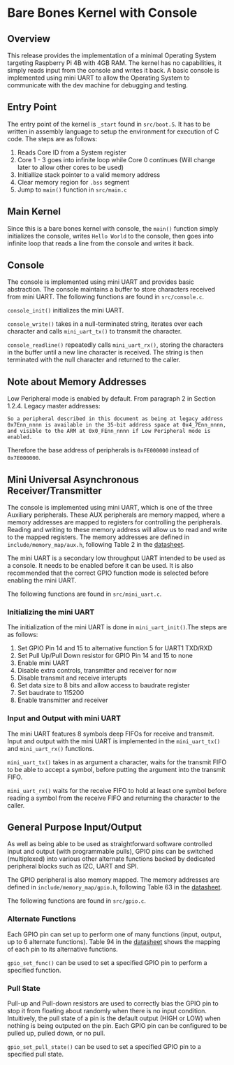 # Bare Bones Kernel with Console

## Overview
This release provides the implementation of a minimal Operating System targeting Raspberry Pi 4B with 4GB RAM.
The kernel has no capabilities, it simply reads input from the console and writes it back.
A basic console is implemented using mini UART to allow the Operating System to communicate with the dev machine for debugging and testing.

## Entry Point
The entry point of the kernel is `_start` found in `src/boot.S`. It has to be written in assembly language to setup the environment for execution of C code.
The steps are as follows:

1. Reads Core ID from a System register
1. Core 1 - 3 goes into infinite loop while Core 0 continues (Will change later to allow other cores to be used)
1. Initiallize stack pointer to a valid memory address
1. Clear memory region for `.bss` segment
1. Jump to `main()` function in `src/main.c` 

## Main Kernel
Since this is a bare bones kernel with console, the `main()` function simply initializes the console, writes `Hello World` to the console, then goes into infinite loop that reads a line from the console and writes it back.

## Console
The console is implemented using mini UART and provides basic abstraction. The console maintains a buffer to store characters received from mini UART.
The following functions are found in `src/console.c`.

`console_init()` initializes the mini UART.

`console_write()` takes in a null-terminated string, iterates over each character and calls `mini_uart_tx()` to transmit the character. 

`console_readline()` repeatedly calls `mini_uart_rx()`, storing the characters in the buffer until a new line character is received. The string is then terminated with the null character and returned to the caller.

## Note about Memory Addresses
Low Peripheral mode is enabled by default. From paragraph 2 in Section 1.2.4. Legacy master addresses: 

```
So a peripheral described in this document as being at legacy address 0x7Enn_nnnn is available in the 35-bit address space at 0x4_7Enn_nnnn, and visible to the ARM at 0x0_FEnn_nnnn if Low Peripheral mode is enabled.
```

Therefore the base address of peripherals is `0xFE000000` instead of `0x7E000000`.

## Mini Universal Asynchronous Receiver/Transmitter
The console is implemented using mini UART, which is one of the three Auxiliary peripherals. These AUX peripherals are memory mapped,  where a memory addresses are mapped to registers for controlling the peripherals. Reading and writing to these memory address will allow us to read and write to the mapped registers. The memory addresses are defined in `include/memory_map/aux.h`, following Table 2 in the [datasheet](https://datasheets.raspberrypi.com/bcm2711/bcm2711-peripherals.pdf). 

The mini UART is a secondary low throughput UART intended to be used as a console. It needs to be enabled before it can be used. It is also recommended that the correct GPIO function mode is selected before enabling the mini UART.

The following functions are found in `src/mini_uart.c`.

### Initializing the mini UART 
The initialization of the mini UART is done in `mini_uart_init()`.The steps are as follows:

1. Set GPIO Pin 14 and 15 to alternative function 5 for UART1 TXD/RXD
1. Set Pull Up/Pull Down resistor for GPIO Pin 14 and 15 to none
1. Enable mini UART
1. Disable extra controls, transmitter and receiver for now
1. Disable transmit and receive interupts 
1. Set data size to 8 bits and allow access to baudrate register
1. Set baudrate to 115200
1. Enable transmitter and receiver

### Input and Output with mini UART 
The mini UART features 8 symbols deep FIFOs for receive and transmit. Input and output with the mini UART is implemented in the `mini_uart_tx()` and `mini_uart_rx()` functions.

`mini_uart_tx()` takes in as argument a character, waits for the transmit FIFO to be able to accept a symbol, before putting the argument into the transmit FIFO.

`mini_uart_rx()` waits for the receive FIFO to hold at least one symbol before reading a symbol from the receive FIFO and returning the character to the caller.

## General Purpose Input/Output
As well as being able to be used as straightforward software controlled input and output (with programmable pulls), GPIO pins can be switched (multiplexed) into various other alternate functions backed by dedicated peripheral blocks such as I2C, UART and SPI.

The GPIO peripheral is also memory mapped. The memory addresses are defined in `include/memory_map/gpio.h`, following Table 63 in the [datasheet](https://datasheets.raspberrypi.com/bcm2711/bcm2711-peripherals.pdf).

The following functions are found in `src/gpio.c`.

### Alternate Functions
Each GPIO pin can set up to perform one of many functions (input, output, up to 6 alternate functions). Table 94 in the [datasheet](https://datasheets.raspberrypi.com/bcm2711/bcm2711-peripherals.pdf) shows the mapping of each pin to its alternative functions. 

`gpio_set_func()` can be used to set a specified GPIO pin to perform a specified function.

### Pull State

Pull-up and Pull-down resistors are used to correctly bias the GPIO pin to stop it from floating about randomly when there is no input condition. Intuitively, the pull state of a pin is the default output (HIGH or LOW) when nothing is being outputed on the pin. Each GPIO pin can be configured to be pulled up, pulled down, or no pull.

`gpio_set_pull_state()` can be used to set a specified GPIO pin to a specified pull state.